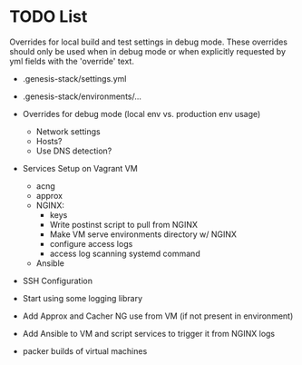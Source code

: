 # TODO List

Overrides for local build and test settings in debug mode. These overrides
should only be used when in debug mode or when explicitly requested by yml
fields with the 'override' text.

- .genesis-stack/settings.yml
- .genesis-stack/environments/...

- Overrides for debug mode (local env vs. production env usage)
  - Network settings
  - Hosts?
  - Use DNS detection?
- Services Setup on Vagrant VM
  - acng
  - approx
  - NGINX:
    - keys
    - Write postinst script to pull from NGINX
    - Make VM serve environments directory w/ NGINX
    - configure access logs
    - access log scanning systemd command
  - Ansible
- SSH Configuration
- Start using some logging library
- Add Approx and Cacher NG use from VM (if not present in environment)
- Add Ansible to VM and script services to trigger it from NGINX logs
- packer builds of virtual machines
